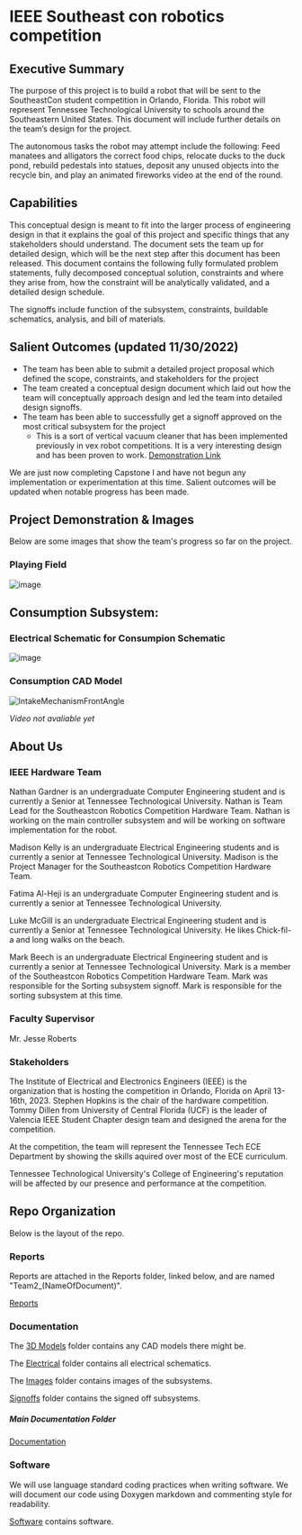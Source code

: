 # **IEEE Southeast con robotics competition**

## **Executive Summary**

The purpose of this project is to build a robot that will be sent to the SoutheastCon student competition in Orlando, Florida. This robot will represent Tennessee Technological University to schools around the Southeastern United States. This document will include further details on the team’s design for the project.

The autonomous tasks the robot may attempt include the following: Feed manatees and alligators the correct food chips, relocate ducks to the duck pond, rebuild pedestals into statues, deposit any unused objects into the recycle bin, and play an animated fireworks video at the end of the round.

## **Capabilities**

This conceptual design is meant to fit into the larger process of engineering design in that it explains the goal of this project and specific things that any stakeholders should understand. The document sets the team up for detailed design, which will be the next step after this document has been released. This document contains the following fully formulated problem statements, fully decomposed conceptual solution, constraints and where they arise from, how the constraint will be analytically validated, and a detailed design schedule. 

The signoffs include function of the subsystem, constraints, buildable schematics, analysis, and bill of materials.

## **Salient Outcomes (updated 11/30/2022)**

* The team has been able to submit a detailed project proposal which defined the scope, constraints, and stakeholders for the project
* The team created a conceptual design document which laid out how the team will conceptually approach design and led the team into detailed design signoffs. 
* The team has been able to successfully get a signoff approved on the most critical subsystem for the project
  * This is a sort of vertical vacuum cleaner that has been implemented previously in vex robot competitions. It is a very interesting design and has been proven to work. [Demonstration Link](https://youtu.be/RCfMzZY3lC0?t=230)
  
We are just now completing Capstone I and have not begun any implementation or experimentation at this time. Salient outcomes will be updated when notable progress has been made.

## **Project Demonstration & Images**

Below are some images that show the team's progress so far on the project.

### **Playing Field**
![image](https://user-images.githubusercontent.com/30758520/202878257-abfdcb97-adcb-41a7-911d-a3a19630d73c.png)

## **Consumption Subsystem:**

### **Electrical Schematic for Consumpion Schematic**
![image](https://user-images.githubusercontent.com/30758520/203184746-a586aec1-197b-4342-a30f-c6afef5b303f.png)

### **Consumption CAD Model**
![IntakeMechanismFrontAngle](https://user-images.githubusercontent.com/30758520/201001842-7290913f-ed47-4942-937a-cfcf2d664771.png)

*Video not avaliable yet*

## **About Us**

### **IEEE Hardware Team**

Nathan Gardner is an undergraduate Computer Engineering student and is currently a Senior at Tennessee Technological University. Nathan is Team Lead for the Southeastcon Robotics Competition Hardware Team. Nathan is working on the main controller subsystem and will be working on software implementation for the robot. 

Madison Kelly is an undergraduate Electrical Engineering students and is currently a senior at Tennessee Technological University. Madison is the Project Manager for the Southeastcon Robotics Competition Hardware Team.

Fatima Al-Heji is an undergraduate Computer Engineering student and is currently a senior at Tennessee Technological University.

Luke McGill is an undergraduate Electrical Engineering student and is currently a Senior at Tennessee Technological University. He likes Chick-fil-a and long walks on the beach.

Mark Beech is an undergraduate Electrical Engineering student and is currently a senior at Tennessee Technological University. Mark is a member of the Southeastcon Robotics Competition Hardware Team. Mark was responsible for the Sorting subsystem signoff. Mark is responsible for the sorting subsystem at this time.


### **Faculty Supervisor**

Mr. Jesse Roberts

### **Stakeholders**

The Institute of Electrical and Electronics Engineers (IEEE) is the organization that is hosting the competition in Orlando, Florida on April 13-16th, 2023. Stephen Hopkins is the chair of the hardware competition. Tommy Dillen from University of Central Florida (UCF) is the leader of Valencia IEEE Student Chapter design team and designed the arena for the competition.

At the competition, the team will represent the Tennessee Tech ECE Department by showing the skills aquired over most of the ECE curriculum.

Tennessee Technological University's College of Engineering's reputation will be affected by our presence and performance at the competition.

## **Repo Organization**

Below is the layout of the repo.

### **Reports**

Reports are attached in the Reports folder, linked below, and are named "Team2_(NameOfDocument)".

[Reports](/Reports/)

### **Documentation**

The [3D Models](/Documentation/3D%20Models) folder contains any CAD models there might be.

The [Electrical](/Documentation/Electrical) folder contains all electrical schematics.

The [Images](/Documentation/Images) folder contains images of the subsystems.

[Signoffs](/Documentation/Signoffs) folder contains the signed off subsystems.

##### **Main Documentation Folder**

[Documentation](/Documentation/)

### **Software**

We will use language standard coding practices when writing software. We will document our code using Doxygen markdown and commenting style for readability. 

[Software](/Software/) contains software.
